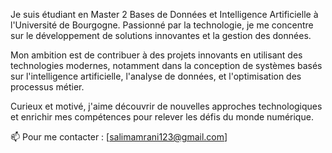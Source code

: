 Je suis étudiant en Master 2 Bases de Données et Intelligence Artificielle à l'Université de Bourgogne.
Passionné par la technologie, je me concentre sur le développement de solutions innovantes et la gestion des données.

Mon ambition est de contribuer à des projets innovants en utilisant des technologies modernes, notamment dans la conception de systèmes basés sur l'intelligence artificielle, l'analyse de données, et l'optimisation des processus métier.

Curieux et motivé, j'aime découvrir de nouvelles approches technologiques et enrichir mes compétences pour relever les défis du monde numérique.

📫 Pour me contacter : [salimamrani123@gmail.com]
